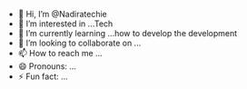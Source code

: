 - 👋 Hi, I’m @Nadiratechie
- 👀 I’m interested in ...Tech
- 🌱 I’m currently learning ...how to develop the development
- 💞️ I’m looking to collaborate on ...
- 📫 How to reach me ...
- 😄 Pronouns: ...
- ⚡ Fun fact: ...

<!---
Nadiratechie/Nadiratechie is a ✨ special ✨ repository because its `README.md` (this file) appears on your GitHub profile.
You can click the Preview link to take a look at your changes.
--->

